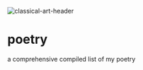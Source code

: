 ![classical-art-header](https://github.com/user-attachments/assets/1d8e56bf-0961-44a6-aab0-b42ec0af66c9)
# poetry
a comprehensive compiled list of my poetry

